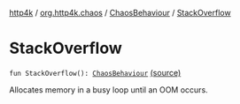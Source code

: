 [http4k](../../index.md) / [org.http4k.chaos](../index.md) / [ChaosBehaviour](index.md) / [StackOverflow](./-stack-overflow.md)

# StackOverflow

`fun StackOverflow(): `[`ChaosBehaviour`](index.md) [(source)](https://github.com/http4k/http4k/blob/master/http4k-testing-chaos/src/main/kotlin/org/http4k/chaos/ChaosBehaviour.kt#L89)

Allocates memory in a busy loop until an OOM occurs.


